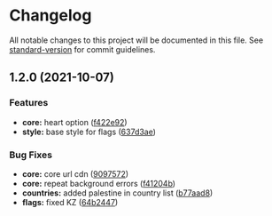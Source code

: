 # Changelog

All notable changes to this project will be documented in this file. See [standard-version](https://github.com/conventional-changelog/standard-version) for commit guidelines.

## 1.2.0 (2021-10-07)


### Features

* **core:** heart option ([f422e92](https://github.com/On-the-road-dev/css-national-flags/commit/f422e92d11ba7d9f24e8012739d35cf49066d810))
* **style:** base style for flags ([637d3ae](https://github.com/On-the-road-dev/css-national-flags/commit/637d3ae55d0716cc96cb21cad2a920aeb287d21a))


### Bug Fixes

* **core:** core url cdn ([9097572](https://github.com/On-the-road-dev/css-national-flags/commit/9097572fa36b2d55defb4f4b7fde7e736bcaa1e9))
* **core:** repeat background errors ([f41204b](https://github.com/On-the-road-dev/css-national-flags/commit/f41204b9b4a1e3ccd906ab3ecec8ac8cd6528d4f))
* **countries:** added palestine in country list ([b77aad8](https://github.com/On-the-road-dev/css-national-flags/commit/b77aad828aa74b16bd06c9ede94f52e953e15e7d))
* **flags:** fixed KZ ([64b2447](https://github.com/On-the-road-dev/css-national-flags/commit/64b2447b82b925ecf41a9f4c1d6e186420c0f703))
